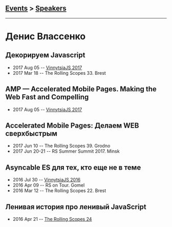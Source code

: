 ## [Events](../README.md) > [Speakers](../speakers.md)
---

# Денис Влассенко

## Декорируем Javascript
- 2017 Aug 05 -- [VinnytsiaJS 2017](https://www.youtube.com/watch?v=I9O25eXZGh4)    
- 2017 Mar 18 -- The Rolling Scopes 33. Brest    
## AMP — Accelerated Mobile Pages. Making the Web Fast and Compelling
- 2017 Aug 05 -- [VinnytsiaJS 2017](https://www.youtube.com/watch?v=GDN2j3vHtJI)    
## Accelerated Mobile Pages: Делаем WEB сверхбыстрым
- 2017 Jun 10 -- The Rolling Scopes 39. Grodno    
- 2017 Jun 20-21 -- RS Summer Summit 2017. Minsk    
## Asyncable ES для тех, кто еще не в теме
- 2016 Jul 30 -- [VinnytsiaJS 2016](https://www.youtube.com/watch?v=ocaV1zZZcAs)    
- 2016 Apr 09 -- RS on Tour. Gomel    
- 2016 Mar 12 -- The Rolling Scopes 22. Brest    
## Ленивая история про ленивый JavaScript
- 2016 Apr 21 -- [The Rolling Scopes 24](https://www.youtube.com/watch?v=svwtrFf-aEo)    
